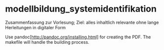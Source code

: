 # modellbildung_systemidentifikation
Zusammenfassung zur Vorlesung; Ziel: alles inhaltlich relevante ohne lange Herleitungen in digitaler Form

Use pandoc[http://pandoc.org/installing.html] for creating the PDF. The makefile will handle the building process.
